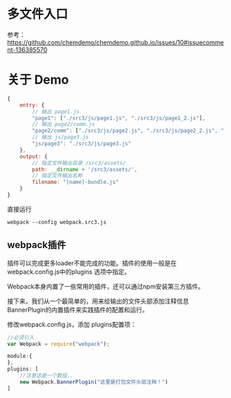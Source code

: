 # 多文件入口

参考：
https://github.com/chemdemo/chemdemo.github.io/issues/10#issuecomment-136385570


# 关于 Demo

```js
{
	entry: {
		// 输出 page1.js
        "page1": ["./src3/js/page1.js", "./src3/js/page1_2.js"],
        // 输出 page2/comm.js
        "page2/comm": ["./src3/js/page2.js", "./src3/js/page2_2.js", "./src3/js/page2_3.js"],
        // 输出 js/page3.js
        "js/page3": "./src3/js/page3.js"
    },
    output: {
    	// 指定文件输出目录 /src3/assets/
        path: __dirname + '/src3/assets/',
        // 指定文件输出名称
        filename: "[name]-bundle.js"
    }
}
```



直接运行

```
webpack --config webpack.src3.js
```


## webpack插件

插件可以完成更多loader不能完成的功能。插件的使用一般是在webpack.config.js中的plugins 选项中指定。

Webpack本身内置了一些常用的插件，还可以通过npm安装第三方插件。

接下来，我们从一个最简单的，用来给输出的文件头部添加注释信息BannerPlugin的内置插件来实践插件的配置和运行。


修改webpack.config.js，添加 plugins配置项：

```javascript
//必须引入
var Webpack = require("webpack");

module:{
},
plugins: [
	//注意这是一个数组..
    new Webpack.BannerPlugin("这里是打包文件头部注释！")
]
```





